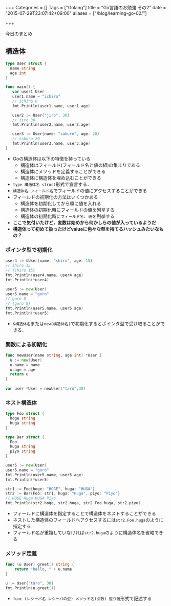 +++
Categories = []
Tags = ["Golang"]
title = "Go言語のお勉強 その2"
date = "2015-07-29T23:07:42+09:00"
aliases = ["/blog/learning-go-02/"]

+++

今日のまとめ

<!--more-->

## 構造体

```go
type User struct {
  name string
  age int
}

func main() {
   var user1 User
   user1.name = "ichiro"
   // ichiro 0
   fmt.Println(user1.name, user1.age)

   user2 := User{"jiro", 30}
   // jiro 30
   fmt.Println(user2.name, user2.age)

   user3 := User{name: "saburo", age: 20}
   // saburo 20
   fmt.Println(user3.name, user3.age)
}
```

* Goの構造体は以下の特徴を持っている
    * 構造体はフィールド(フィールド名と値の組)の集まりである
    * 構造体にメソッドを定義することができる
    * 構造体に構造体を埋め込むことができる
* `type 構造体名 struct`形式で宣言する．
* `構造体名.フィールド名`でフィールドの値にアクセスすることができる
* フィールドの初期化の方法はいくつかある
    * 構造体を初期化してから順に値を入れる
    * 構造体の初期化時にフィールドの値を列挙する
    * 構造体の初期化時に`フィールド名: 値`を列挙する
* **ここで気付いたけど，変数は始めから何かしらの値が入っているようだ**
* **構造体って初めて扱ったけどvalueに色々な型を持てるハッシュみたいなもの？**

### ポインタ型で初期化

```go
user4 := &User{name: "shiro", age: 15}
// shiro 15
// {shiro 15}
fmt.Println(user4.name, user4.age)
fmt.Println(*user4)
 
user5 := new(User)
user5.name = "goro"
// goro 0
// {goro 0}
fmt.Println(user5.name, user5.age)
fmt.Println(*user5)
```

* `&構造体名`または`new(構造体名)`で初期化するとポインタ型で受け取ることができる．

### 関数による初期化

```go
func newUser(name string, age int) *User {
  u := new(User)
  u.name = name
  u.age = age
  return u
}
 
var user *User = newUser("taro",30)
```

### ネスト構造体

```go
type Foo struct {
  hoge string
  huga string
}

type Bar struct {
  Foo
  huga string
  piyo string
}

user5 := new(User)
user5.name = "goro"
fmt.Println(user5.name, user5.age)
fmt.Println(*user5)

str1 := Foo{hoge: "HOGE", huga: "HUGA"}
str2 := Bar{Foo: str1, huga: "Huga", piyo: "Piyo"}
// HOGE Huga HUGA Piyo
fmt.Println(str2.hoge, str2.huga, str2.Foo.huga, str2.piyo)
```

* フィールドに構造体を指定することで構造体をネストすることができる
* ネストした構造体のフィールドへアクセスするには`str2.Foo.huga`のように指定する
* フィールド名が重複していなければ`str2.huga`のように構造体名を省略できる

### メソッド定義

```go
func (u User) greet() string {
	return "hello, " + u.name
}

u := User{"taro", 30}
fmt.Println(u.greet())
```

* `func (レシーバ名 レシーバの型) メソッド名(引数) 返り値`形式で記述する
